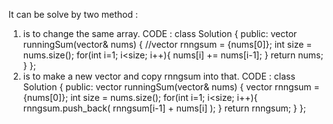 It can be solve by two method :
1. is to change the same array.
CODE :
class Solution {
public:
vector<int> runningSum(vector<int>& nums) {
//vector<int> rnngsum = {nums[0]};
int size = nums.size();
for(int i=1; i<size; i++){
nums[i] += nums[i-1];
}
return  nums;
}
};
​
2. is to make a new vector and copy rnngsum into that.
CODE :
class Solution {
public:
vector<int> runningSum(vector<int>& nums) {
vector<int> rnngsum = {nums[0]};
int size = nums.size();
for(int i=1; i<size; i++){
rnngsum.push_back( rnngsum[i-1] + nums[i] );
}
return  rnngsum;
}
};